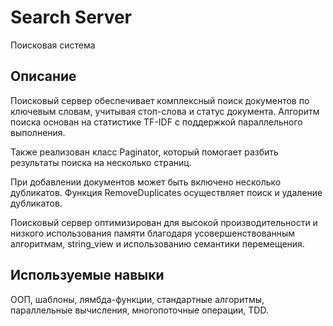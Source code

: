 # Search Server
Поисковая система

## Описание
Поисковый сервер обеспечивает комплексный поиск документов по ключевым словам, учитывая стоп-слова и статус документа. Алгоритм поиска основан на статистике TF-IDF с поддержкой параллельного выполнения.

Также реализован класс Paginator, который помогает разбить результаты поиска на несколько страниц.

При добавлении документов может быть включено несколько дубликатов. Функция RemoveDuplicates осуществляет поиск и удаление дубликатов.

Поисковый сервер оптимизирован для высокой производительности и низкого использования памяти благодаря усовершенствованным алгоритмам, string_view и использованию семантики перемещения.

## Используемые навыки
ООП, шаблоны, лямбда-функции, стандартные алгоритмы, параллельные вычисления, многопоточные операции, TDD.
